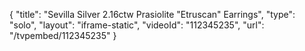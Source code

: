 {
    "title": "Sevilla Silver 2.16ctw Prasiolite \"Etruscan\" Earrings",
    "type": "solo",
    "layout": "iframe-static",
    "videoId": "112345235",
    "url": "\/tvpembed\/112345235"
}
